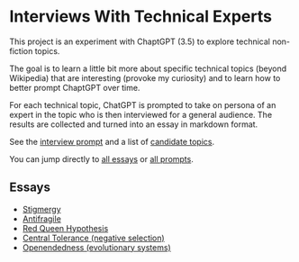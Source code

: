 # Interviews With Technical Experts

This project is an experiment with ChaptGPT (3.5) to explore technical non-fiction topics.

The goal is to learn a little bit more about specific technical topics (beyond Wikipedia) that are interesting (provoke my curiosity) and to learn how to better prompt ChaptGPT over time.

For each technical topic, ChatGPT is prompted to take on persona of an expert in the topic who is then interviewed for a general audience. The results are collected and turned into an essay in markdown format.

See the [interview prompt](prompts/interview_template.md) and a list of [candidate topics](prompts/topics.md).

You can jump directly to [all essays](writing/) or [all prompts](prompts/).

## Essays

* [Stigmergy](writing/stigmergy.md)
* [Antifragile](writing/antifragile.md)
* [Red Queen Hypothesis](writing/red_queen.md)
* [Central Tolerance (negative selection)](writing/negative_selection.md)
* [Openendedness (evolutionary systems)](writing/openendedness.md)
